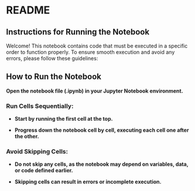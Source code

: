 # README

## Instructions for Running the Notebook

Welcome! This notebook contains code that must be executed in a specific order to function properly. To ensure smooth execution and avoid any errors, please follow these guidelines:

## How to Run the Notebook

**Open the notebook file (.ipynb) in your Jupyter Notebook environment.**

### Run Cells Sequentially:

* **Start by running the first cell at the top.**

* **Progress down the notebook cell by cell, executing each cell one after the other.**

### Avoid Skipping Cells:

* **Do not skip any cells, as the notebook may depend on variables, data, or code defined earlier.**

* **Skipping cells can result in errors or incomplete execution.**
